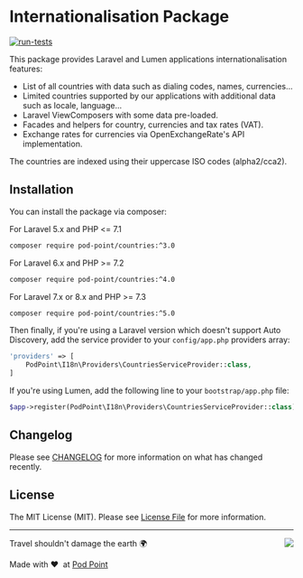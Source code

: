 # Internationalisation Package

[![run-tests](https://github.com/Pod-Point/countries/actions/workflows/run-tests.yml/badge.svg)](https://github.com/Pod-Point/countries/actions/workflows/run-tests.yml)

This package provides Laravel and Lumen applications internationalisation features:

- List of all countries with data such as dialing codes, names, currencies...
- Limited countries supported by our applications with additional data such as locale, language...
- Laravel ViewComposers with some data pre-loaded.
- Facades and helpers for country, currencies and tax rates (VAT).
- Exchange rates for currencies via OpenExchangeRate's API implementation.

The countries are indexed using their uppercase ISO codes (alpha2/cca2).

## Installation

You can install the package via composer:

For Laravel 5.x and PHP <= 7.1
```bash
composer require pod-point/countries:^3.0
```

For Laravel 6.x and PHP >= 7.2
```bash
composer require pod-point/countries:^4.0
```

For Laravel 7.x or 8.x and PHP >= 7.3
```bash
composer require pod-point/countries:^5.0
```

Then finally, if you're using a Laravel version which doesn't support Auto Discovery, add the service provider to your `config/app.php` providers array:

```php
'providers' => [
    PodPoint\I18n\Providers\CountriesServiceProvider::class,
]
```

If you're using Lumen, add the following line to your `bootstrap/app.php` file:

```php
$app->register(PodPoint\I18n\Providers\CountriesServiceProvider::class);
```

## Changelog

Please see [CHANGELOG](CHANGELOG.md) for more information on what has changed recently.

## License

The MIT License (MIT). Please see [License File](LICENCE.md) for more information.

---

<img src="https://d3h256n3bzippp.cloudfront.net/pod-point-logo.svg" align="right" />

Travel shouldn't damage the earth 🌍

Made with ❤️&nbsp;&nbsp;at [Pod Point](https://pod-point.com)
